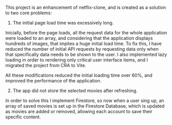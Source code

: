 This project is an enhancement of netflix-clone, and is created as a solution to two core problems:

  1. The initial page load time was excessively long.
 
Inicially, before the page loads, all the request data for the whole application were loaded to an array, and considering that the application displays hundreds of images, that implies a huge initial load time. To fix this, I have reduced the number of initial API requests by requesting data only when that specifically data needs to be shown to the user. I also implemented lazy loading in order to rendering only critical user interface items, and I migrated the project from CRA to Vite.

All these modifications reduced the initial loading time over 60%, and improved the performance of the application.


  2. The app did not store the selected movies after refreshing.
 
In order to solve this I implement Firestore, so now when a user sing up, an array of saved movies is set up in the Firestore Database, which is updated as movies are added or removed, allowing each account to save their specific content.
